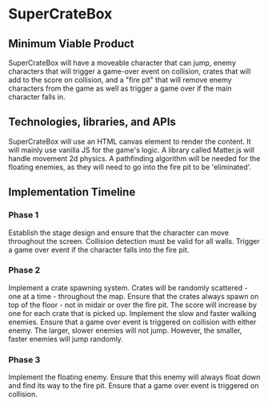 # SuperCrateBox

## Minimum Viable Product
SuperCrateBox will have a moveable character that can jump, enemy characters that will trigger a game-over event on collision, crates that will add to the score on collision, and a "fire pit" that will remove enemy characters from the game as well as trigger a game over if the main character falls in.

## Technologies, libraries, and APIs
SuperCrateBox will use an HTML canvas element to render the content. It will mainly use vanilla JS for the game's logic. A library called Matter.js will handle movement 2d physics. A pathfinding algorithm will be needed for the floating enemies, as they will need to go into the fire pit to be 'eliminated'.

## Implementation Timeline

### Phase 1
Establish the stage design and ensure that the character can move throughout the screen. Collision detection must be valid for all walls. Trigger a game over event if the character falls into the fire pit.

### Phase 2
Implement a crate spawning system. Crates will be randomly scattered - one at a time - throughout the map. Ensure that the crates always spawn on top of the floor - not in midair or over the fire pit. The score will increase by one for each crate that is picked up.
Implement the slow and faster walking enemies. Ensure that a game over event is triggered on collision with either enemy. The larger, slower enemies will not jump. However, the smaller, faster enemies will jump randomly.

### Phase 3
Implement the floating enemy. Ensure that this enemy will always float down and find its way to the fire pit. Ensure that a game over event is triggered on collision.
